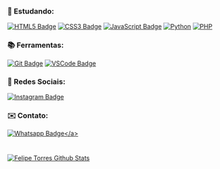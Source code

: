 
### 📖 Estudando:
<a href="https://www.w3schools.com/html/" target="_blank"> ![HTML5 Badge](https://img.shields.io/badge/-HTML5-E34F26?style=flat&logo=html5&logoColor=white)</a>
<a href="https://www.w3schools.com/css/" target="_blank"> ![CSS3 Badge](https://img.shields.io/badge/-CSS3-1572B6?style=flat&logo=css3&logoColor=white)</a>
<a href="https://www.javascript.com/" target="_blank"> ![JavaScript Badge](https://img.shields.io/badge/-JavaScript-yellow?style=flat&logo=javascript&logoColor=white)</a>
<a href="https://python.org/" target="_blank"> ![Python](https://img.shields.io/badge/-Python-blue?style=flat&logo=python&logoColor=white)</a>
<a href="https://www.php.net/" target="_blank"> ![PHP](https://img.shields.io/badge/-PHP-purple?style=flat&logo=php&logoColor=white)</a>


### 📚 Ferramentas:
<a href="https://git-scm.com" target="_blank"> ![Git Badge](https://img.shields.io/badge/-Git-F05032?style=flat&logo=git&logoColor=white)</a>
<a href="https://code.visualstudio.com" target="_blank"> ![VSCode Badge](https://img.shields.io/badge/-VSCode-007ACC?style=flat&logo=visual-studio-code&logoColor=white)</a>


### :link: Redes Sociais:

<a href="https://www.instagram.com/feliipe_torres07" target="_blank">![Instagram Badge](https://img.shields.io/badge/-Instagram-E4405F?style=flat&logo=instagram&logoColor=white&link=https://instagram.com/feliipe_torres07)</a>


### :envelope: Contato:

<a href="https://api.whatsapp.com/send?phone=5579991101974&text=Olá!" target="_blank">![Whatsapp Badge](https://img.shields.io/badge/-Whatsapp-4CA143?style=flat&labelColor=4CA143&logo=whatsapp&logoColor=white&link=https://api.whatsapp.com/send?phone=5579991101974&text=Github!)</a>

#
<a href="https://github.com/Felipe099">
 <img align="center" src="https://github-readme-stats.anuraghazra1.vercel.app/api?username=Felipe099&show_icons=true&theme=dark&line_height=27" alt="Felipe Torres Github Stats"/>
</a>

